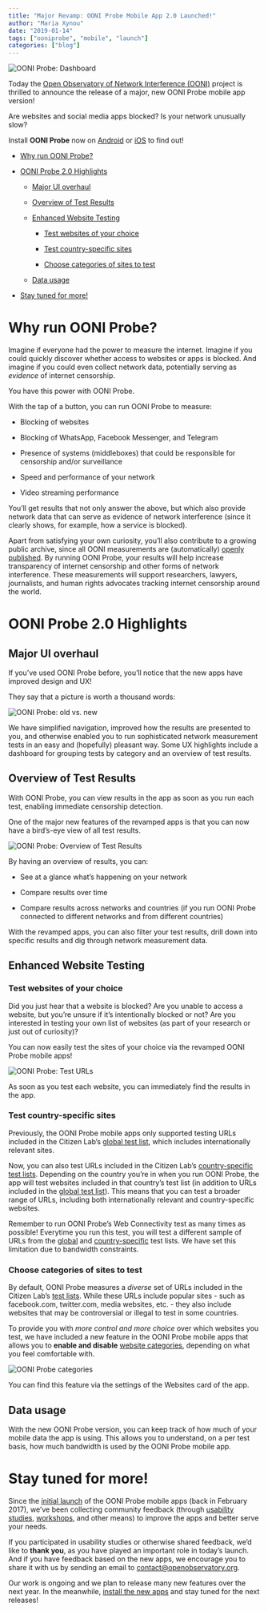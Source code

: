 ```yaml
---
title: "Major Revamp: OONI Probe Mobile App 2.0 Launched!"
author: "Maria Xynou"
date: "2019-01-14"
tags: ["ooniprobe", "mobile", "launch"]
categories: ["blog"]
---
```


![OONI Probe: Dashboard](/post/revamped-ooni-probe-mobile-app/dashboard.png)

Today the [Open Observatory of Network Interference (OONI)](https://ooni.torproject.org/) project is thrilled to announce
the release of a major, new OONI Probe mobile app version!

Are websites and social media apps blocked? Is your network unusually
slow?

Install **OONI Probe** now on
[Android](https://play.google.com/store/apps/details?id=org.openobservatory.ooniprobe)
or [iOS](https://itunes.apple.com/us/app/id1199566366) to find
out!

* [Why run OONI Probe?](#why-run-ooni-probe)

* [OONI Probe 2.0 Highlights](#ooni-probe-20-highlights)

	* [Major UI overhaul](#major-ui-overhaul)

	* [Overview of Test Results](#overview-of-test-results)

	* [Enhanced Website Testing](#enhanced-website-testing)

		* [Test websites of your choice](#test-websites-of-your-choice)

		* [Test country-specific sites](#test-country-specific-sites)

		* [Choose categories of sites to test](#choose-categories-of-sites-to-test)

	* [Data usage](#data-usage)

* [Stay tuned for more!](#stay-tuned-for-more)

# Why run OONI Probe?

Imagine if everyone had the power to measure the internet. Imagine if
you could quickly discover whether access to websites or apps is
blocked. And imagine if you could even collect network data, potentially
serving as *evidence* of internet censorship.

You have this power with OONI Probe.

With the tap of a button, you can run OONI Probe to measure:

* Blocking of websites

* Blocking of WhatsApp, Facebook Messenger, and Telegram

* Presence of systems (middleboxes) that could be responsible for
censorship and/or surveillance

* Speed and performance of your network

* Video streaming performance

You’ll get results that not only answer the above, but which also
provide network data that can serve as evidence of network interference
(since it clearly shows, for example, how a service is blocked).

Apart from satisfying your own curiosity, you’ll also contribute to a
growing public archive, since all OONI measurements are (automatically)
[openly published](https://ooni.torproject.org/data/). By running OONI
Probe, your results will help increase transparency of internet
censorship and other forms of network interference. These measurements
will support researchers, lawyers, journalists, and human rights
advocates tracking internet censorship around the world.

# OONI Probe 2.0 Highlights

## Major UI overhaul

If you’ve used OONI Probe before, you’ll notice that the new apps have
improved design and UX!

They say that a picture is worth a thousand words:

![OONI Probe: old vs. new](/post/revamped-ooni-probe-mobile-app/old-vs-new-app.png)

We have simplified navigation, improved how the results are presented to
you, and otherwise enabled you to run sophisticated network measurement
tests in an easy and (hopefully) pleasant way. Some UX highlights
include a dashboard for grouping tests by category and an overview of
test results.

## Overview of Test Results

With OONI Probe, you can view results in the app as soon as you run each
test, enabling immediate censorship detection.

One of the major new features of the revamped apps is that you can now
have a bird’s-eye view of all test results.

![OONI Probe: Overview of Test Results](/post/revamped-ooni-probe-mobile-app/test-results.png)

By having an overview of results, you can:

* See at a glance what’s happening on your network

* Compare results over time

* Compare results across networks and countries (if you run OONI Probe
connected to different networks and from different countries)

With the revamped apps, you can also filter your test results, drill
down into specific results and dig through network measurement data.

## Enhanced Website Testing

### Test websites of your choice

Did you just hear that a website is blocked? Are you unable to access a
website, but you’re unsure if it’s intentionally blocked or not? Are you
interested in testing your own list of websites (as part of your
research or just out of curiosity)?

You can now easily test the sites of your choice via the revamped OONI
Probe mobile apps!

![OONI Probe: Test URLs](/post/revamped-ooni-probe-mobile-app/test-websites.png)

As soon as you test each website, you can immediately find the results
in the app.

### Test country-specific sites

Previously, the OONI Probe mobile apps only supported testing URLs
included in the Citizen Lab’s [global test list](https://github.com/citizenlab/test-lists/blob/master/lists/global.csv),
which includes internationally relevant sites.

Now, you can also test URLs included in the Citizen Lab’s
[country-specific test lists](https://github.com/citizenlab/test-lists/tree/master/lists).
Depending on the country you’re in when you run OONI Probe, the app will
test websites included in that country’s test list (in addition to URLs
included in the [global test list](https://github.com/citizenlab/test-lists/blob/master/lists/global.csv)).
This means that you can test a broader range of URLs, including both
internationally relevant and country-specific websites.

Remember to run OONI Probe’s Web Connectivity test as many times as
possible! Everytime you run this test, you will test a different sample
of URLs from the
[global](https://github.com/citizenlab/test-lists/blob/master/lists/global.csv)
and
[country-specific](https://github.com/citizenlab/test-lists/tree/master/lists)
test lists. We have set this limitation due to bandwidth constraints.

### Choose categories of sites to test

By default, OONI Probe measures a *diverse* set of URLs included in the
Citizen Lab’s [test lists](https://github.com/citizenlab/test-lists/tree/master/lists).
While these URLs include popular sites - such as facebook.com,
twitter.com, media websites, etc. - they also include websites that may
be controversial or illegal to test in some countries.

To provide you with *more control and more choice* over which websites
you test, we have included a new feature in the OONI Probe mobile apps
that allows you to **enable and disable** [website categories](https://github.com/citizenlab/test-lists/blob/master/lists/00-LEGEND-new_category_codes.csv),
depending on what you feel comfortable with.

![OONI Probe categories](/post/revamped-ooni-probe-mobile-app/web-categories.jpg)

You can find this feature via the settings of the Websites card of the
app.

## Data usage

With the new OONI Probe version, you can keep track of how much of your
mobile data the app is using. This allows you to understand, on a per
test basis, how much bandwidth is used by the OONI Probe mobile app.

# Stay tuned for more!

Since the [initial launch](https://ooni.torproject.org/post/ooni-mobile-app/) of the OONI
Probe mobile apps (back in February 2017), we’ve been collecting
community feedback (through [usability studies](https://ooni.torproject.org/post/ooniprobe-ux-survey-and-interviews/),
[workshops](https://ooni.torproject.org/post/ooni-in-africa-india-europe-conferences/),
and other means) to improve the apps and better serve your needs.

If you participated in usability studies or otherwise shared feedback,
we’d like to **thank you**, as you have played an important role in
today’s launch. And if you have feedback based on the new apps, we
encourage you to share it with us by sending an email to
[contact@openobservatory.org](mailto:contact@openobservatory.org).

Our work is ongoing and we plan to release many new features over the
next year. In the meanwhile, [install the new apps](https://ooni.torproject.org/install/) and stay tuned for the
next releases!
